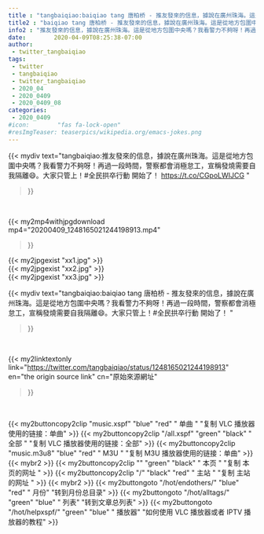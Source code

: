 ```yaml
---
title : "tangbaiqiao:baiqiao tang 唐柏桥 - 推友發來的信息，據說在廣州珠海。這是從地方包圍中央嗎？我看警力不夠呀！再過一段時間，警察都會消極怠工，宣稱發燒需要自我隔離😄。大家只管上！#全民拱卒行動 開始了！ "
title2 : "baiqiao tang 唐柏桥 - 推友發來的信息，據說在廣州珠海。這是從地方包圍中央嗎？我看警力不夠呀！再過一段時間，警察都會消極怠工，宣稱發燒需要自我隔離😄。大家只管上！#全民拱卒行動 開始了！ "
info2 : "推友發來的信息，據說在廣州珠海。這是從地方包圍中央嗎？我看警力不夠呀！再過一段時間，警察都會消極怠工，宣稱發燒需要自我隔離😄。大家只管上！#全民拱卒行動 開始了！ https://t.co/CGpoLWIJCG "
date:        2020-04-09T08:25:38-07:00
author:
 - twitter_tangbaiqiao
tags:
 - twitter
 - tangbaiqiao
 - twitter_tangbaiqiao
 - 2020_04
 - 2020_0409
 - 2020_0409_08
categories:
 - 2020_0409
#icon:        "fas fa-lock-open"
#resImgTeaser: teaserpics/wikipedia.org/emacs-jokes.png
---
```


{{< mydiv text="tangbaiqiao:推友發來的信息，據說在廣州珠海。這是從地方包圍中央嗎？我看警力不夠呀！再過一段時間，警察都會消極怠工，宣稱發燒需要自我隔離😄。大家只管上！#全民拱卒行動 開始了！ https://t.co/CGpoLWIJCG "
>}}
<br>


{{< my2mp4withjpgdownload mp4="20200409_1248165021244198913.mp4"
>}}

{{< my2jpgexist "xx1.jpg" >}}<br>
{{< my2jpgexist "xx2.jpg" >}}<br>
{{< my2jpgexist "xx3.jpg" >}}<br>



{{< mydiv text="tangbaiqiao:baiqiao tang 唐柏桥 - 推友發來的信息，據說在廣州珠海。這是從地方包圍中央嗎？我看警力不夠呀！再過一段時間，警察都會消極怠工，宣稱發燒需要自我隔離😄。大家只管上！#全民拱卒行動 開始了！ "
>}}
<br>

{{< my2linktextonly link="https://twitter.com/tangbaiqiao/status/1248165021244198913"
en="the origin source link" cn="原始來源網址"
>}}


<br>

{{< my2buttoncopy2clip "music.xspf"        "blue"   "red"    " 单曲 "  "复制 VLC 播放器使用的链接：单曲" >}} {{< my2buttoncopy2clip "/all.xspf"         "green"  "black"  " 全部 "  "复制 VLC 播放器使用的链接：全部" >}} {{< my2buttoncopy2clip "music.m3u8"        "blue"   "red"    " M3U  "    "复制 M3U 播放器使用的链接：单曲" >}} {{< mybr2 >}} {{< my2buttoncopy2clip ""                  "green"  "black"  " 本页 "    "复制 本页的网址 " >}} {{< my2buttoncopy2clip "/"                 "black"  "red"    " 主站 "    "复制 主站的网址 " >}} {{< mybr2 >}} {{< my2buttongoto      "/hot/endothers/"   "blue"   "red"    " 月份"   "转到月份总目录" >}} {{< my2buttongoto      "/hot/alltags/"     "green"  "blue"   " 列表"   "转到文章总列表" >}} {{< my2buttongoto      "/hot/helpxspf/"    "green"  "blue"   " 播放器" "如何使用 VLC 播放器或者 IPTV 播放器的教程" >}} 
